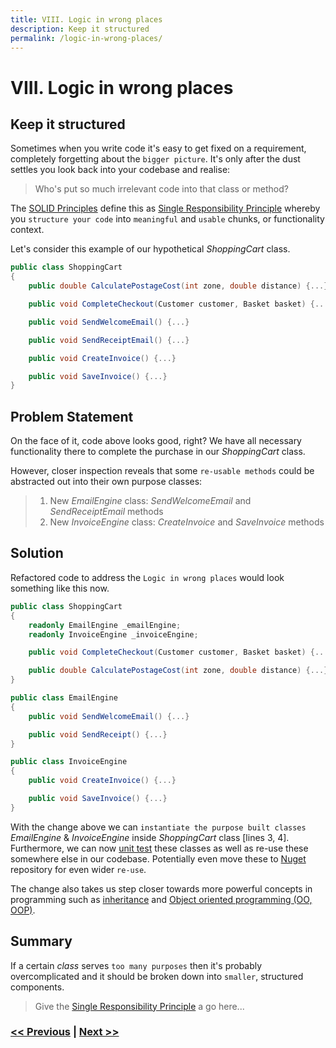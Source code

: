 ```yaml
---
title: VIII. Logic in wrong places
description: Keep it structured
permalink: /logic-in-wrong-places/
---
```


# VIII. Logic in wrong places

## Keep it structured

Sometimes when you write code it's easy to get fixed on a requirement, completely forgetting about the `bigger picture`. It's only after the dust settles you look back into your codebase and realise:

> Who's put so much irrelevant code into that class or method? 

The [SOLID Principles](https://en.wikipedia.org/wiki/SOLID) define this as [Single Responsibility Principle](https://en.wikipedia.org/wiki/Single-responsibility_principle) whereby you `structure your code` into `meaningful` and `usable` chunks, or functionality context.

Let's consider this example of our hypothetical *ShoppingCart* class.

```csharp
public class ShoppingCart
{
    public double CalculatePostageCost(int zone, double distance) {...}

    public void CompleteCheckout(Customer customer, Basket basket) {...}

    public void SendWelcomeEmail() {...}

    public void SendReceiptEmail() {...}

    public void CreateInvoice() {...}

    public void SaveInvoice() {...}
}
```

## Problem Statement

On the face of it, code above looks good, right? We have all necessary functionality there to complete the purchase in our *ShoppingCart* class. 

However, closer inspection reveals that some `re-usable methods` could be abstracted out into their own purpose classes:

> 1. New *EmailEngine* class: *SendWelcomeEmail* and *SendReceiptEmail* methods
> 2. New *InvoiceEngine* class: *CreateInvoice* and *SaveInvoice* methods

## Solution

Refactored code to address the `Logic in wrong places` would look something like this now.

```csharp
public class ShoppingCart
{
    readonly EmailEngine _emailEngine;
    readonly InvoiceEngine _invoiceEngine;

    public void CompleteCheckout(Customer customer, Basket basket) {...}

    public double CalculatePostageCost(int zone, double distance) {...}
}

public class EmailEngine
{
    public void SendWelcomeEmail() {...}

    public void SendReceipt() {...}
}

public class InvoiceEngine
{
    public void CreateInvoice() {...}

    public void SaveInvoice() {...}
}
```

With the change above we can `instantiate the purpose built classes` *EmailEngine* & *InvoiceEngine* inside *ShoppingCart* class [lines 3, 4]. Furthermore, we can now [unit test](/no-unit-tests) these classes as well as re-use these somewhere else in our codebase. Potentially even move these to [Nuget](https://docs.microsoft.com/en-us/nuget/) repository for even wider `re-use`.

The change also takes us step closer towards more powerful concepts in programming such as [inheritance](/no-inheritance) and [Object oriented programming (OO, OOP)](https://en.wikipedia.org/wiki/Object-oriented_programming).

## Summary

If a certain *class* serves `too many purposes` then it's probably overcomplicated and it should be broken down into `smaller`, structured components.

> Give the [Single Responsibility Principle](https://en.wikipedia.org/wiki/Single-responsibility_principle) a go here...

### [<< Previous](/too-many-comments) | [Next >>](/not-using-using)